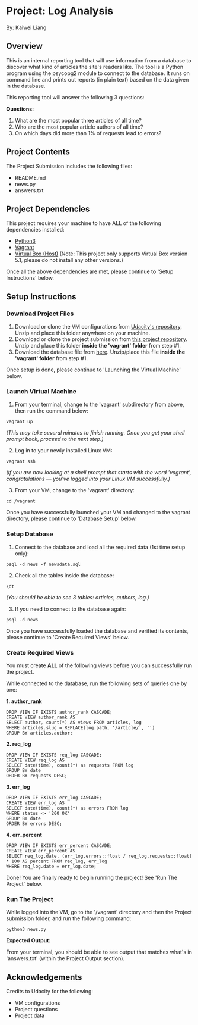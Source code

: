 # Project: Log Analysis
By: Kaiwei Liang

## Overview
This is an internal reporting tool that will use information from a database to discover what kind of articles the site's readers like. The tool is a Python program using the psycopg2 module to connect to the database. It runs on command line and prints out reports (in plain text) based on the data given in the database.

This reporting tool will answer the following 3 questions:

**Questions:**
1. What are the most popular three articles of all time?
2. Who are the most popular article authors of all time?
3. On which days did more than 1% of requests lead to errors?


## Project Contents
The Project Submission includes the following files:
- README.md<nolink>
- news.py<nolink>
- answers.txt<nolink>



## Project Dependencies
This project requires your machine to have ALL of the following dependencies installed:
- [Python3](https://www.python.org/downloads/)
- [Vagrant](https://www.vagrantup.com/downloads.html)
- [Virtual Box (Host)](https://www.virtualbox.org/wiki/Download_Old_Builds_5_1) (Note: This project only supports Virtual Box version 5.1, please do not install any other versions.)

Once all the above dependencies are met, please continue to 'Setup Instructions' below.


## Setup Instructions
### Download Project Files
1. Download or clone the VM configurations from [Udacity's repository](https://github.com/udacity/fullstack-nanodegree-vm). Unzip and place this folder anywhere on your machine.
2. Download or clone the project submission from [this project repository](https://github.com/Kai-Wei-Liang/Project-Log-Analysis). Unzip and place this folder **inside the 'vagrant' folder** from step #1.
3. Download the database file from [here](https://d17h27t6h515a5.cloudfront.net/topher/2016/August/57b5f748_newsdata/newsdata.zip). Unzip/place this file **inside the 'vagrant' folder** from step #1.

Once setup is done, please continue to 'Launching the Virtual Machine' below.

### Launch Virtual Machine
1. From your terminal, change to the 'vagrant' subdirectory from above, then run the command below:

```
vagrant up
```

  *(This may take several minutes to finish running. Once you get your shell prompt back, proceed to the next step.)*

2. Log in to your newly installed Linux VM:

```
vagrant ssh
```

  *(If you are now looking at a shell prompt that starts with the word 'vagrant', congratulations — you've logged into your Linux VM successfully.)*

3. From your VM, change to the 'vagrant' directory:

```
cd /vagrant
```

Once you have successfully launched your VM and changed to the vagrant directory, please continue to 'Database Setup' below.

### Setup Database
1. Connect to the database and load all the required data (1st time setup only):

```
psql -d news -f newsdata.sql
```

2. Check all the tables inside the database:

```
\dt
```

  *(You should be able to see 3 tables: articles, authors, log.)*

3. If you need to connect to the database again:

```
psql -d news
```

Once you have successfully loaded the database and verified its contents, please continue to 'Create Required Views' below.

### Create Required Views

You must create **ALL** of the following views before you can successfully run the project.

While connected to the database, run the following sets of queries one by one:

**1. author_rank**

```
DROP VIEW IF EXISTS author_rank CASCADE;
CREATE VIEW author_rank AS
SELECT author, count(*) AS views FROM articles, log
WHERE articles.slug = REPLACE(log.path, '/article/', '')
GROUP BY articles.author;
```

**2. req_log**

```
DROP VIEW IF EXISTS req_log CASCADE;
CREATE VIEW req_log AS
SELECT date(time), count(*) as requests FROM log
GROUP BY date
ORDER BY requests DESC;
```

**3. err_log**

```
DROP VIEW IF EXISTS err_log CASCADE;
CREATE VIEW err_log AS
SELECT date(time), count(*) as errors FROM log
WHERE status <> '200 OK'
GROUP BY date
ORDER BY errors DESC;
```

**4. err_percent**

```
DROP VIEW IF EXISTS err_percent CASCADE;
CREATE VIEW err_percent AS
SELECT req_log.date, (err_log.errors::float / req_log.requests::float) * 100 AS percent FROM req_log, err_log
WHERE req_log.date = err_log.date;
```

Done! You are finally ready to begin running the project!
See 'Run The Project' below.


### Run The Project

While logged into the VM, go to the '/vagrant' directory and then the Project submission folder, and run the following command:

```python3 news.py```

**Expected Output:**

From your terminal, you should be able to see output that matches what's in 'answers.txt' (within the Project Output section).


## Acknowledgements

Credits to Udacity for the following:
- VM configurations
- Project questions
- Project data
